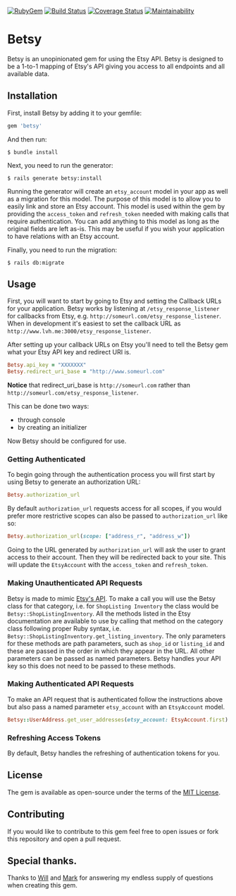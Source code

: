[![RubyGem](https://img.shields.io/gem/v/betsy.svg)](https://rubygems.org/gems/betsy)
[![Build Status](https://app.travis-ci.com/JaceBayless/betsy.svg?branch=main)](https://app.travis-ci.com/JaceBayless/betsy)
[![Coverage Status](https://coveralls.io/repos/github/JaceBayless/betsy/badge.svg?branch=main)](https://coveralls.io/github/JaceBayless/betsy?branch=main)
[![Maintainability](https://api.codeclimate.com/v1/badges/11674e695f86e7507fb9/maintainability)](https://codeclimate.com/github/JaceBayless/betsy/maintainability)

# Betsy

Betsy is an unopinionated gem for using the Etsy API. Betsy is designed to be a 1-to-1 mapping of Etsy's API giving you access to all endpoints and all available data. 

## Installation

First, install Betsy by adding it to your gemfile:

```ruby
gem 'betsy'
```

And then run:

    $ bundle install

Next, you need to run the generator:

    $ rails generate betsy:install

Running the generator will create an `etsy_account` model in your app as well as a migration for this model. The purpose of this model is to allow you to easily link and store an Etsy account. This model is used within the gem by providing the `access_token` and `refresh_token` needed with making calls that require authentication. You can add anything to this model as long as the original fields are left as-is. This may be useful if you wish your application to have relations with an Etsy account.

Finally, you need to run the migration: 

    $ rails db:migrate

## Usage

First, you will want to start by going to Etsy and setting the Callback URLs for your application. Betsy works by listening at `/etsy_response_listener` for callbacks from Etsy, e.g. `http://someurl.com/etsy_response_listener`. When in development it's easiest to set the callback URL as `http://www.lvh.me:3000/etsy_response_listener`.

After setting up your callback URLs on Etsy you'll need to tell the Betsy gem what your Etsy API key and redirect URI is.

```ruby
Betsy.api_key = "XXXXXXX"
Betsy.redirect_uri_base = "http://www.someurl.com"
```
**Notice** that redirect_uri_base is `http://someurl.com` rather than `http://someurl.com/etsy_response_listener`.

This can be done two ways: 
- through console
- by creating an initializer

Now Betsy should be configured for use. 

### Getting Authenticated
To begin going through the authentication process you will first start by using Betsy to generate an authorization URL:

```ruby
Betsy.authorization_url
```

By default `authorization_url` requests access for all scopes, if you would prefer more restrictive scopes can also be passed to `authorization_url` like so:

```ruby
Betsy.authorization_url(scope: ["address_r", "address_w"])
```

Going to the URL generated by `authorization_url` will ask the user to grant access to their account. Then they will be redirected back to your site. This will update the `EtsyAccount` with the `access_token` and `refresh_token`. 

### Making Unauthenticated API Requests

Betsy is made to mimic [Etsy's API](https://developers.etsy.com/documentation/reference). To make a call you will use the Betsy class for that category, i.e. for `ShopListing Inventory` the class would be `Betsy::ShopListingInventory`. All the methods listed in the Etsy documentation are available to use by calling that method on the category class following proper Ruby syntax, i.e. `Betsy::ShopListingInventory.get_listing_inventory`. The only parameters for these methods are path parameters, such as `shop_id` or `listing_id` and these are passed in the order in which they appear in the URL. All other parameters can be passed as named parameters. Betsy handles your API key so this does not need to be passed to these methods.

### Making Authenticated API Requests

To make an API request that is authenticated follow the instructions above but also pass a named parameter `etsy_account` with an `EtsyAccount` model. 

```ruby
Betsy::UserAddress.get_user_addresses(etsy_account: EtsyAccount.first)
```

### Refreshing Access Tokens

By default, Betsy handles the refreshing of authentication tokens for you.

## License

The gem is available as open-source under the terms of the [MIT License](https://opensource.org/licenses/MIT).

## Contributing

If you would like to contribute to this gem feel free to open issues or fork this repository and open a pull request.

## Special thanks.

Thanks to [Will](https://github.com/willtcarey) and [Mark](https://github.com/markvanlan) for answering my endless supply of questions when creating this gem. 
